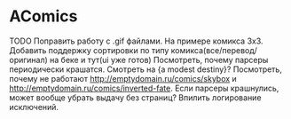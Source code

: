 # AComics

TODO
Поправить работу с .gif файлами. На примере комикса 3x3.
Добавить поддержку сортировки по типу комикса(все/перевод/оригинал) на беке и тут(ui уже готов)
Посмотреть, почему парсеры периодически крашатся. Смотреть на {a modest destiny}?
Посмотреть, почему не работают http://emptydomain.ru/comics/skybox и http://emptydomain.ru/comics/inverted-fate. Если парсеры крашнулись, может вообще убрать выдачу без страниц?
Впилить логирование исключений.